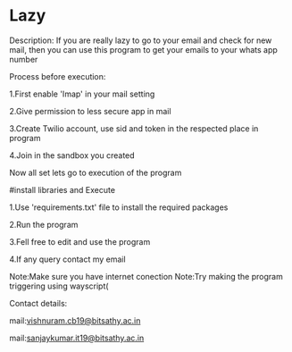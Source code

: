 # Lazy
Description:
  If you are really lazy to go to your email and check for new mail, then you can use this program to get your emails to your whats app number

Process before execution:

1.First enable 'Imap' in your mail setting

2.Give permission to less secure app in mail

3.Create Twilio account, use sid and token in the respected place in program

4.Join in the sandbox you created

Now all set lets go to execution of the program

#install libraries and Execute

1.Use 'requirements.txt' file to install the required packages

2.Run the program 

3.Fell free to edit and use the program

4.If any query contact my email

Note:Make sure you have internet conection
Note:Try making the program triggering using wayscript(

Contact details:

mail:vishnuram.cb19@bitsathy.ac.in

mail:sanjaykumar.it19@bitsathy.ac.in


